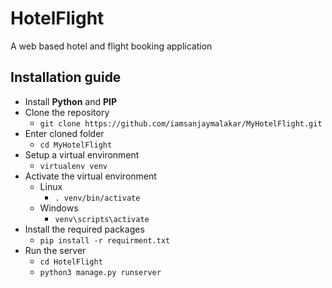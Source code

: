 # HotelFlight
A web based hotel and flight booking application

## Installation guide 
  * Install __Python__ and __PIP__
  * Clone the repository
    * ```git clone https://github.com/iamsanjaymalakar/MyHotelFlight.git```
  * Enter cloned folder
    * ```cd MyHotelFlight```
  * Setup a virtual environment
    * ```virtualenv venv```
  * Activate the virtual environment
    * Linux
      * ```. venv/bin/activate```
    * Windows
      * ```venv\scripts\activate``` 
  * Install the required packages
    * ```pip install -r requirment.txt```
  * Run the server
    * ```cd HotelFlight```
    * ```python3 manage.py runserver```

